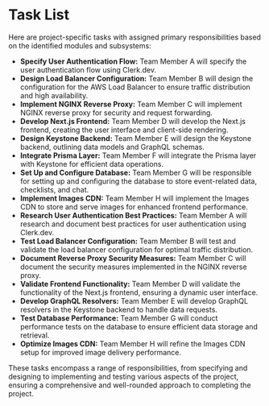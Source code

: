 # Task List

Here are project-specific tasks with assigned primary responsibilities based on the identified modules and subsystems:

-   **Specify User Authentication Flow:** Team Member A will specify the user authentication flow using Clerk.dev.
-   **Design Load Balancer Configuration:** Team Member B will design the configuration for the AWS Load Balancer to ensure traffic distribution and high availability.
-   **Implement NGINX Reverse Proxy:** Team Member C will implement NGINX reverse proxy for security and request forwarding.
-   **Develop Next.js Frontend:** Team Member D will develop the Next.js frontend, creating the user interface and client-side rendering.
-   **Design Keystone Backend:** Team Member E will design the Keystone backend, outlining data models and GraphQL schemas.
-   **Integrate Prisma Layer:** Team Member F will integrate the Prisma layer with Keystone for efficient data operations.
-   **Set Up and Configure Database:** Team Member G will be responsible for setting up and configuring the database to store event-related data, checklists, and chat.
-   **Implement Images CDN:** Team Member H will implement the Images CDN to store and serve images for enhanced frontend performance.
-   **Research User Authentication Best Practices:** Team Member A will research and document best practices for user authentication using Clerk.dev.
-   **Test Load Balancer Configuration:** Team Member B will test and validate the load balancer configuration for optimal traffic distribution.
-   **Document Reverse Proxy Security Measures:** Team Member C will document the security measures implemented in the NGINX reverse proxy.
-   **Validate Frontend Functionality:** Team Member D will validate the functionality of the Next.js frontend, ensuring a dynamic user interface.
-   **Develop GraphQL Resolvers:** Team Member E will develop GraphQL resolvers in the Keystone backend to handle data requests.
-   **Test Database Performance:** Team Member G will conduct performance tests on the database to ensure efficient data storage and retrieval.
-   **Optimize Images CDN:** Team Member H will refine the Images CDN setup for improved image delivery performance.

These tasks encompass a range of responsibilities, from specifying and designing to implementing and testing various aspects of the project, ensuring a comprehensive and well-rounded approach to completing the project.

